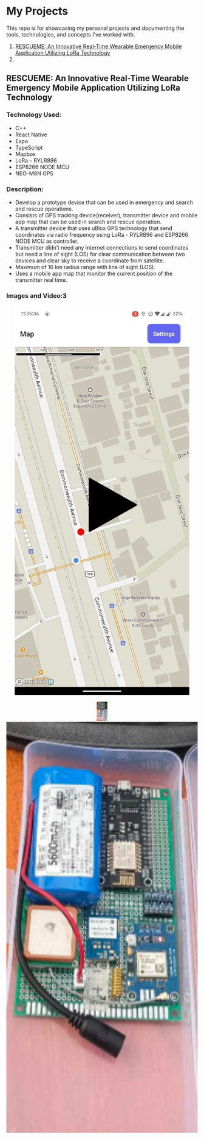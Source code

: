 # My Projects
This repo is for showcasing my personal projects and documenting the tools, technologies, and concepts I've worked with.

1. [RESCUEME: An Innovative Real-Time Wearable Emergency Mobile Application Utilizing LoRa Technology](#rescueme-an-innovative-real-time-wearable-emergency-mobile-application-utilizing-lora-technology)
2. 


## RESCUEME: An Innovative Real-Time Wearable Emergency Mobile Application Utilizing LoRa Technology
### Technology Used:
- C++
- React Native
- Expo
- TypeScript
- Mapbox
- LoRa – RYLR896
- ESP8266 NODE MCU
- NEO-M8N GPS
### Description:
- Develop a prototype device that can be used in emergency and search and rescue operations.
- Consists of GPS tracking device(receiver), transmitter device and mobile app map that can be used in search and rescue operation.
- A transmitter device that uses uBlox GPS technology that send coordinates via radio frequency using LoRa - RYLR896 and ESP8266 NODE MCU as controller.
- Transmitter didn’t need any internet connections to send coordinates but need a line of sight (LOS) for clear communication between two devices and clear sky to receive a coordinate from satellite.
- Maximum of 16 km radius range with line of sight (LOS).
- Uses a mobile app map that monitor the current position of the transmitter real time.
### Images and Video:3
<p align="center">
  <a href="https://www.youtube.com/shorts/BjV5wS_tZSg">
    <img src="imagesAndVideos/imageRescueMe.png" />
  </a>
</p>
<p align="center">
  <img src="https://github.com/FindingShrek/Projects/blob/main/imagesAndVideos/prototype.png" height="50" alt="Prototype_1" />
  <img src="https://github.com/FindingShrek/Projects/blob/main/imagesAndVideos/prototype2.png" height="1080" alt="Prototype_2" />
</p>
